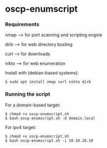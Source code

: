 # oscp-enumscript



### Requirements

nmap --> for port scanning and scripting engine

dirb --> for web directory busting

curl --> for downloads

nikto --> for web enumeration


Install with (debian-based systems):
```
$ sudo apt install nmap curl nikto dirb 
```



### Running the script
For a domain-based target:
```
$ chmod +x oscp-enumscript.sh
$ bash oscp-enumscript.sh -d domain.local
```
For ipv4 target:
```
$ chmod +x oscp-enumscript.sh
$ bash oscp-enumscript.sh -i 10.10.10.10
```


